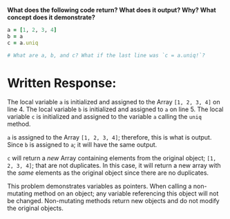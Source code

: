 **What does the following code return? What does it output? Why? What concept does it demonstrate?**

```ruby
a = [1, 2, 3, 4]
b = a
c = a.uniq

# What are a, b, and c? What if the last line was `c = a.uniq!`?
```
# Written Response:

The local variable `a` is initialized and assigned to the Array `[1, 2, 3, 4]` on line 4. The local variable `b` is initialized and assigned to `a` on line 5. The local variable `c` is initialized and assigned to the variable `a` calling the `uniq` method.

`a` is assigned to the Array `[1, 2, 3, 4]`; therefore, this is what is output. Since `b` is assigned to `a`; it will have the same output.

`c` will return a *new* Array containing elements from the original object; `[1, 2, 3, 4]`; that are not duplicates. In this case, it will return a new array with the *same* elements as the original object since there are no duplicates.

This problem demonstrates variables as pointers. When calling a non-mutating method on an object; any variable referencing this object will not be changed. Non-mutating methods return new objects and do not modify the original objects.

